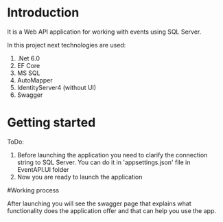 # Introduction
It is a Web API application for working with events using SQL Server. 

In this project next technologies are used:
1. .Net 6.0
2. EF Core
3. MS SQL
4. AutoMapper
5. IdentityServer4 (without UI)
6. Swagger

# Getting started

ToDo:

1. Before launching the application you need to clarify the connection string to SQL Server. You can do it in 'appsettings.json' file in
EventAPI.UI folder
2. Now you are ready to launch the application

#Working process

After launching you will see the swagger page that explains what functionality does the application offer and that can help you use the app.